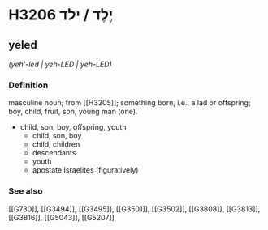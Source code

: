 # H3206 יֶלֶד / ילד

## yeled

_(yeh'-led | yeh-LED | yeh-LED)_

### Definition

masculine noun; from [[H3205]]; something born, i.e., a lad or offspring; boy, child, fruit, son, young man (one).

- child, son, boy, offspring, youth
    - child, son, boy
    - child, children
    - descendants
    - youth
    - apostate Israelites (figuratively)
### See also

[[G730]], [[G3494]], [[G3495]], [[G3501]], [[G3502]], [[G3808]], [[G3813]], [[G3816]], [[G5043]], [[G5207]]

